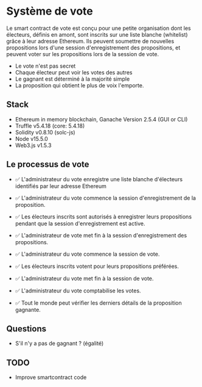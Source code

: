 # Système de vote

Le smart contract de vote est conçu pour une petite organisation dont les électeurs, définis en amont, sont inscrits sur une liste blanche (whitelist) grâce à leur adresse Ethereum.
Ils peuvent soumettre de nouvelles propositions lors d'une session d'enregistrement des propositions, et peuvent voter sur les propositions lors de la session de vote.

- Le vote n'est pas secret
- Chaque électeur peut voir les votes des autres
- Le gagnant est déterminé à la majorité simple
- La proposition qui obtient le plus de voix l'emporte.

## Stack

- Ethereum in memory blockchain, Ganache Version 2.5.4 (GUI or CLI)
- Truffle v5.4.18 (core: 5.4.18)
- Solidity v0.8.10 (solc-js)
- Node v15.5.0
- Web3.js v1.5.3

## Le processus de vote

- ✅ L'administrateur du vote enregistre une liste blanche d'électeurs identifiés par leur adresse Ethereum

- ✅ L'administrateur du vote commence la session d'enregistrement de la proposition.

- ✅ Les électeurs inscrits sont autorisés à enregistrer leurs propositions pendant que la session d'enregistrement est active.

- ✅ L'administrateur de vote met fin à la session d'enregistrement des propositions.

- ✅ L'administrateur du vote commence la session de vote.

- ✅ Les électeurs inscrits votent pour leurs propositions préférées.

- ✅ L'administrateur du vote met fin à la session de vote.

- ✅ L'administrateur du vote comptabilise les votes.

- ✅ Tout le monde peut vérifier les derniers détails de la proposition gagnante.

## Questions

- S'il n'y a pas de gagnant ? (égalité)

## TODO

- Improve smartcontract code
